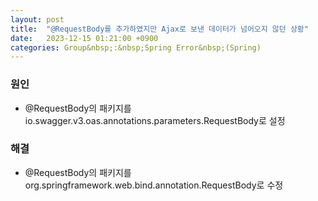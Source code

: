 ```yaml
---
layout: post
title:  "@RequestBody를 추가하였지만 Ajax로 보낸 데이터가 넘어오지 않던 상황"
date:   2023-12-15 01:21:00 +0900
categories: Group&nbsp;:&nbsp;Spring Error&nbsp;(Spring)
---
```


### 원인

- @RequestBody의 패키지를 io.swagger.v3.oas.annotations.parameters.RequestBody로 설정
  
### 해결

- @RequestBody의 패키지를 org.springframework.web.bind.annotation.RequestBody로 수정